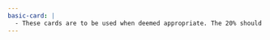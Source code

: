 ```yaml
---
basic-card: |
  - These cards are to be used when deemed appropriate. The 20% should be on the top of the products page, where as the testimonials would be dispersed throughout the website.
---
```

